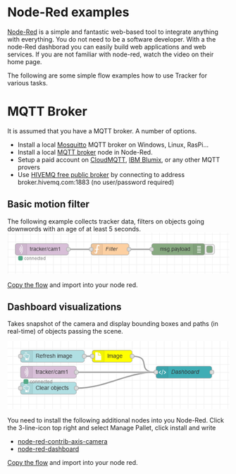 # Node-Red examples
[Node-Red](https://nodered.org) is a simple and fantastic web-based tool to integrate anything with everything.  You do not need to be a software developer.  With a the node-Red dashborad you can easily build web applications and web services.  If you are not familiar with node-red, watch the video on their home page.

The following are some simple flow examples how to use Tracker for various tasks.

# MQTT Broker
It is assumed that you have a MQTT broker.  A number of options.
- Install a local [Mosquitto](https://mosquitto.org/) MQTT broker on Windows, Linux, RasPi...
- Install a local [MQTT broker](https://flows.nodered.org/node/node-red-contrib-aedes) node in Node-Red.
- Setup a paid account on [CloudMQTT](https://www.cloudmqtt.com/), [IBM Blumix](https://cloud.ibm.com), or any other MQTT provers
- Use [HIVEMQ free public broker](https://www.hivemq.com/public-mqtt-broker) by connecting to address broker.hivemq.com:1883 (no user/password required)

## Basic motion filter
The following example collects tracker data, filters on objects going downwords with an age of at least 5 seconds.
![home](pictures/filter.png)

[Copy the flow](flows/filter.json) and import into your node red.

## Dashboard visualizations
Takes  snapshot of the camera and display bounding boxes and paths (in real-time) of objects passing the scene.

![home](pictures/visualize.png)

You need to install the following additional nodes into you Node-Red. Click the 3-line-icon top right and select Manage Pallet, click install and write
- [node-red-contrib-axis-camera](https://flows.nodered.org/node/node-red-contrib-axis-camera)
- [node-red-dashboard](https://flows.nodered.org/node/node-red-dashboard)

[Copy the flow](flows/visualization.json) and import into your node red.

